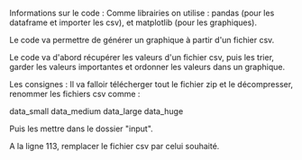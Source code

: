 Informations sur le code :
Comme librairies on utilise : pandas (pour les dataframe et importer les csv), et matplotlib (pour les graphiques).

Le code va permettre de générer un graphique à partir d'un fichier csv.

Le code va d'abord récupérer les valeurs d'un fichier csv, puis les trier, garder les valeurs importantes et ordonner les valeurs dans un graphique.

Les consignes :
Il va falloir télécherger tout le fichier zip et le décompresser, renommer les fichiers csv comme :
 
   
data_small
data_medium
data_large
data_huge

Puis les mettre dans le dossier "input".

A la ligne 113, remplacer le fichier csv par celui souhaité.
